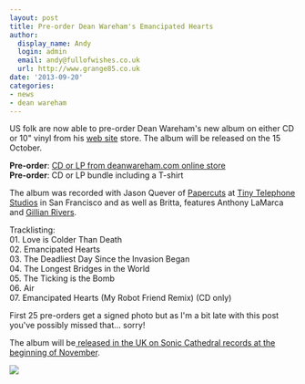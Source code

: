 ```yaml
---
layout: post
title: Pre-order Dean Wareham's Emancipated Hearts
author:
  display_name: Andy
  login: admin
  email: andy@fullofwishes.co.uk
  url: http://www.grange85.co.uk
date: '2013-09-20'
categories:
- news
- dean wareham
---
```

<p>US folk are now able to pre-order Dean Wareham's new album on either CD or 10" vinyl from his <a href="http://deanwareham.com/">web site</a> store. The album will be released on the 15 October.</p>
<p><strong>Pre-order</strong>: <a href="http://elevenspot.11spot.com/deanwareham/dean-wareham-emancipated-hearts-pre-order-10-15.html">CD or LP from deanwareham.com online store</a><br />
<strong>Pre-order</strong>: CD or LP bundle including a T-shirt</p>
<p>The album was recorded with Jason Quever of <a href="http://www.subpop.com/artists/papercuts">Papercuts</a> at <a href="http://www.tinytelephone.com/">Tiny Telephone Studios</a> in San Francisco and as well as Britta, features Anthony LaMarca and <a href="http://www.gillianrivers.com/">Gillian Rivers</a>.</p>
<p>Tracklisting:<br />
01. Love is Colder Than Death<br />
02. Emancipated Hearts<br />
03. The Deadliest Day Since the Invasion Began<br />
04. The Longest Bridges in the World<br />
05. The Ticking is the Bomb<br />
06. Air<br />
07. Emancipated Hearts (My Robot Friend Remix) (CD only)</p>
<p>First 25 pre-orders get a signed photo but as I'm a bit late with this post you've possibly missed that... sorry!</p>
<p>The album will be<a href="http://www.soniccathedral.co.uk/"> released in the UK on Sonic Cathedral records at the beginning of November</a>.</p>
<p><img src="https://media.fullofwishes.co.uk/05-dean_wareham/sleeves/deanwareham_emancipatedhearts_cover.jpg" class="aligncenter" /></p>
